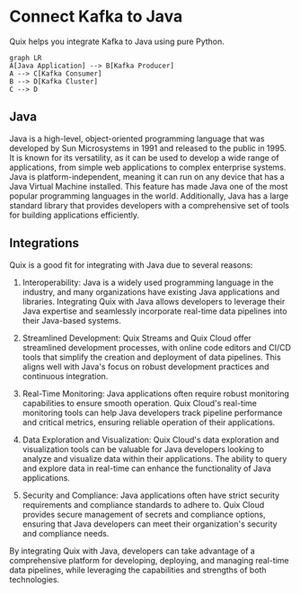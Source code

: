 # Connect Kafka to Java

Quix helps you integrate Kafka to Java using pure Python.

```mermaid
graph LR
A[Java Application] --> B[Kafka Producer]
A --> C[Kafka Consumer]
B --> D[Kafka Cluster]
C --> D
```

## Java

Java is a high-level, object-oriented programming language that was developed by Sun Microsystems in 1991 and released to the public in 1995. It is known for its versatility, as it can be used to develop a wide range of applications, from simple web applications to complex enterprise systems. Java is platform-independent, meaning it can run on any device that has a Java Virtual Machine installed. This feature has made Java one of the most popular programming languages in the world. Additionally, Java has a large standard library that provides developers with a comprehensive set of tools for building applications efficiently.

## Integrations

Quix is a good fit for integrating with Java due to several reasons:

1. Interoperability: Java is a widely used programming language in the industry, and many organizations have existing Java applications and libraries. Integrating Quix with Java allows developers to leverage their Java expertise and seamlessly incorporate real-time data pipelines into their Java-based systems.

2. Streamlined Development: Quix Streams and Quix Cloud offer streamlined development processes, with online code editors and CI/CD tools that simplify the creation and deployment of data pipelines. This aligns well with Java's focus on robust development practices and continuous integration.

3. Real-Time Monitoring: Java applications often require robust monitoring capabilities to ensure smooth operation. Quix Cloud's real-time monitoring tools can help Java developers track pipeline performance and critical metrics, ensuring reliable operation of their applications.

4. Data Exploration and Visualization: Quix Cloud's data exploration and visualization tools can be valuable for Java developers looking to analyze and visualize data within their applications. The ability to query and explore data in real-time can enhance the functionality of Java applications.

5. Security and Compliance: Java applications often have strict security requirements and compliance standards to adhere to. Quix Cloud provides secure management of secrets and compliance options, ensuring that Java developers can meet their organization's security and compliance needs.

By integrating Quix with Java, developers can take advantage of a comprehensive platform for developing, deploying, and managing real-time data pipelines, while leveraging the capabilities and strengths of both technologies.

